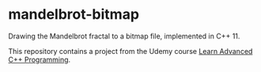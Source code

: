# mandelbrot-bitmap

Drawing the Mandelbrot fractal to a bitmap file, implemented in C++ 11. 

This repository contains a project from the Udemy course [Learn Advanced C++ Programming](https://www.udemy.com/course/learn-advanced-c-programming/).